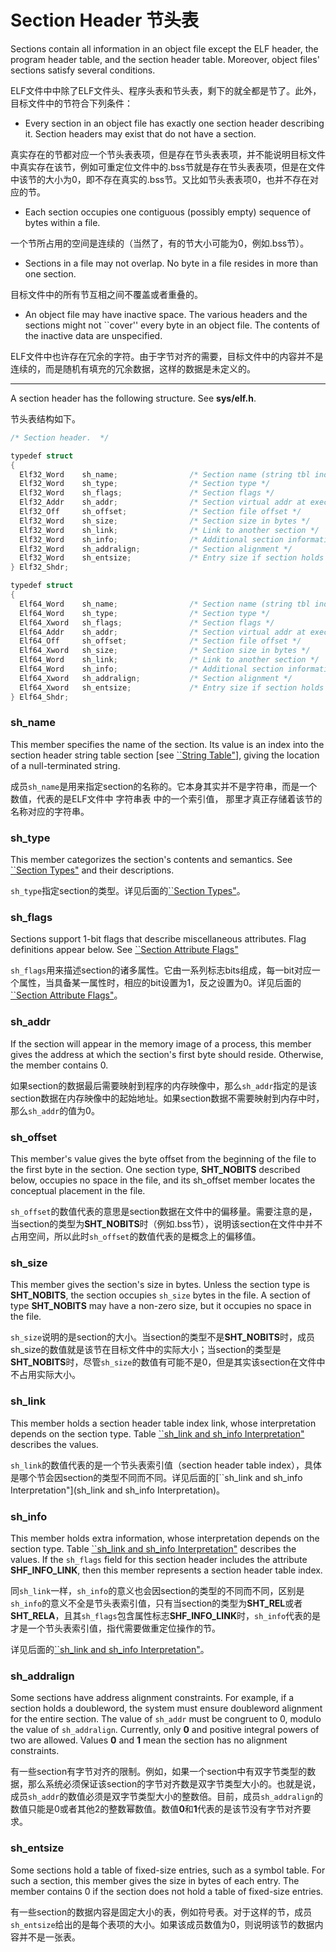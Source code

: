 # Section Header 节头表

Sections contain all information in an object file except the ELF header, the program header table, and the section header table. Moreover, object files' sections satisfy several conditions.

ELF文件中中除了ELF文件头、程序头表和节头表，剩下的就全都是节了。此外，目标文件中的节符合下列条件：

* Every section in an object file has exactly one section header describing it. Section headers may exist that do not have a section.

真实存在的节都对应一个节头表表项，但是存在节头表表项，并不能说明目标文件中真实存在该节，例如可重定位文件中的.bss节就是存在节头表表项，但是在文件中该节的大小为0，即不存在真实的.bss节。又比如节头表表项0，也并不存在对应的节。

* Each section occupies one contiguous (possibly empty) sequence of bytes within a file.

一个节所占用的空间是连续的（当然了，有的节大小可能为0，例如.bss节）。

* Sections in a file may not overlap. No byte in a file resides in more than one section.

目标文件中的所有节互相之间不覆盖或者重叠的。

* An object file may have inactive space. The various headers and the sections might not ``cover'' every byte in an object file. The contents of the inactive data are unspecified.

ELF文件中也许存在冗余的字符。由于字节对齐的需要，目标文件中的内容并不是连续的，而是随机有填充的冗余数据，这样的数据是未定义的。

***
A section header has the following structure. See **sys/elf.h**.

节头表结构如下。

```C#
/* Section header.  */

typedef struct
{
  Elf32_Word    sh_name;                /* Section name (string tbl index) */
  Elf32_Word    sh_type;                /* Section type */
  Elf32_Word    sh_flags;               /* Section flags */
  Elf32_Addr    sh_addr;                /* Section virtual addr at execution */
  Elf32_Off     sh_offset;              /* Section file offset */
  Elf32_Word    sh_size;                /* Section size in bytes */
  Elf32_Word    sh_link;                /* Link to another section */
  Elf32_Word    sh_info;                /* Additional section information */
  Elf32_Word    sh_addralign;           /* Section alignment */
  Elf32_Word    sh_entsize;             /* Entry size if section holds table */
} Elf32_Shdr;

typedef struct
{
  Elf64_Word    sh_name;                /* Section name (string tbl index) */
  Elf64_Word    sh_type;                /* Section type */
  Elf64_Xword   sh_flags;               /* Section flags */
  Elf64_Addr    sh_addr;                /* Section virtual addr at execution */
  Elf64_Off     sh_offset;              /* Section file offset */
  Elf64_Xword   sh_size;                /* Section size in bytes */
  Elf64_Word    sh_link;                /* Link to another section */
  Elf64_Word    sh_info;                /* Additional section information */
  Elf64_Xword   sh_addralign;           /* Section alignment */
  Elf64_Xword   sh_entsize;             /* Entry size if section holds table */
} Elf64_Shdr;
```

### sh_name

This member specifies the name of the section. Its value is an index into the section header string table section [see [``String Table"](xxxx)], giving the location of a null-terminated string.

成员`sh_name`是用来指定section的名称的。它本身其实并不是字符串，而是一个数值，代表的是ELF文件中 字符串表 中的一个索引值， 那里才真正存储着该节的名称对应的字符串。

### sh_type

This member categorizes the section's contents and semantics. See [``Section Types"](https://github.com/astrotycoon/Executable-And-Linking-Format-ELF/blob/main/11.%20Section%20Types.md) and their descriptions.

`sh_type`指定section的类型。详见后面的[``Section Types"](https://github.com/astrotycoon/Executable-And-Linking-Format-ELF/blob/main/11.%20Section%20Types.md)。

### sh_flags

Sections support 1-bit flags that describe miscellaneous attributes. Flag definitions appear below. See [``Section Attribute Flags"](https://github.com/astrotycoon/Executable-And-Linking-Format-ELF/blob/main/13.%20Section%20Attribute%20Flags.md)

`sh_flags`用来描述section的诸多属性。它由一系列标志bits组成，每一bit对应一个属性，当具备某一属性时，相应的bit设置为1，反之设置为0。详见后面的[``Section Attribute Flags"](https://github.com/astrotycoon/Executable-And-Linking-Format-ELF/blob/main/13.%20Section%20Attribute%20Flags.md)。

### sh_addr

If the section will appear in the memory image of a process, this member gives the address at which the section's first byte should reside. Otherwise, the member contains 0.

如果section的数据最后需要映射到程序的内存映像中，那么`sh_addr`指定的是该section数据在内存映像中的起始地址。如果section数据不需要映射到内存中时，那么`sh_addr`的值为0。

### sh_offset

This member's value gives the byte offset from the beginning of the file to the first byte in the section. One section type, **SHT_NOBITS** described below, occupies no space in the file, and its sh_offset member locates the conceptual placement in the file.

`sh_offset`的数值代表的意思是section数据在文件中的偏移量。需要注意的是，当section的类型为**SHT_NOBITS**时（例如.bss节），说明该section在文件中并不占用空间，所以此时`sh_offset`的数值代表的是概念上的偏移值。

### sh_size

This member gives the section's size in bytes. Unless the section type is **SHT_NOBITS**, the section occupies `sh_size` bytes in the file. A section of type **SHT_NOBITS** may have a non-zero size, but it occupies no space in the file.

`sh_size`说明的是section的大小。当section的类型不是**SHT_NOBITS**时，成员sh_size的数值就是该节在目标文件中的实际大小；当section的类型是**SHT_NOBITS**时，尽管`sh_size`的数值有可能不是0，但是其实该section在文件中不占用实际大小。

### sh_link

This member holds a section header table index link, whose interpretation depends on the section type. Table [``sh_link and sh_info Interpretation"](https://github.com/astrotycoon/Executable-And-Linking-Format-ELF/blob/main/14.%20sh_link%20and%20sh_info%20Interpretation.md) describes the values.

`sh_link`的数值代表的是一个节头表索引值（section header table index），具体是哪个节会因section的类型不同而不同。详见后面的[``sh_link and sh_info Interpretation"](sh_link and sh_info Interpretation)。

### sh_info

This member holds extra information, whose interpretation depends on the section type. Table [``sh_link and sh_info Interpretation"](**https://github.com/astrotycoon/Executable-And-Linking-Format-ELF/blob/main/14.%20sh_link%20and%20sh_info%20Interpretation.md) describes the values. If the `sh_flags` field for this section header includes the attribute **SHF_INFO_LINK**, then this member represents a section header table index.

同`sh_link`一样，`sh_info`的意义也会因section的类型的不同而不同，区别是`sh_info`的意义不全是节头表索引值，只有当section的类型为**SHT_REL**或者**SHT_RELA**，且其`sh_flags`包含属性标志**SHF_INFO_LINK**时，`sh_info`代表的是才是一个节头表索引值，指代需要做重定位操作的节。

详见后面的[``sh_link and sh_info Interpretation"](https://github.com/astrotycoon/Executable-And-Linking-Format-ELF/blob/main/14.%20sh_link%20and%20sh_info%20Interpretation.md)。

### sh_addralign

Some sections have address alignment constraints. For example, if a section holds a doubleword, the system must ensure doubleword alignment for the entire section. The value of `sh_addr` must be congruent to 0, modulo the value of `sh_addralign`. Currently, only **0** and positive integral powers of two are allowed. Values **0** and **1** mean the section has no alignment constraints.

有一些section有字节对齐的限制。例如，如果一个section中有双字节类型的数据，那么系统必须保证该section的字节对齐数是双字节类型大小的。也就是说，成员`sh_addr`的数值必须是双字节类型大小的整数倍。目前，成员`sh_addralign`的数值只能是0或者其他2的整数幂数值。数值**0**和**1**代表的是该节没有字节对齐要求。

### sh_entsize

Some sections hold a table of fixed-size entries, such as a symbol table. For such a section, this member gives the size in bytes of each entry. The member contains 0 if the section does not hold a table of fixed-size entries.

有一些section的数据内容是固定大小的表，例如符号表。对于这样的节，成员`sh_entsize`给出的是每个表项的大小。如果该成员数值为0，则说明该节的数据内容并不是一张表。
